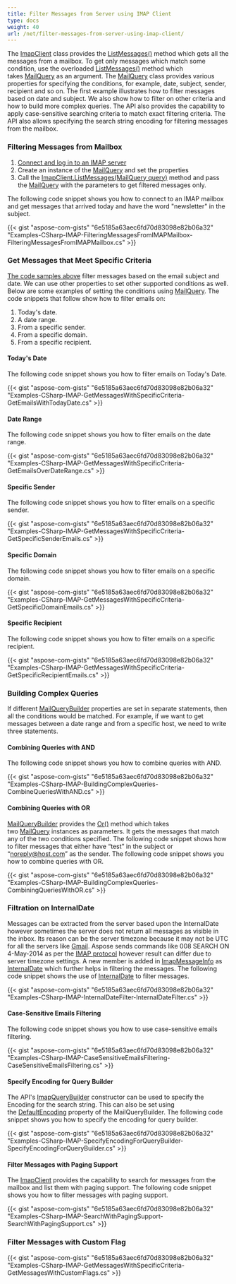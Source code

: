 ```yaml
---
title: Filter Messages from Server using IMAP Client
type: docs
weight: 40
url: /net/filter-messages-from-server-using-imap-client/
---
```



The [ImapClient](https://apireference.aspose.com/net/email/aspose.email.clients.imap/imapclient) class provides the [ListMessages()](https://apireference.aspose.com/net/email/aspose.email.clients.imap/imapclient/methods/listmessages) method which gets all the messages from a mailbox. To get only messages which match some condition, use the overloaded [ListMessages()](https://apireference.aspose.com/net/email/aspose.email.clients.imap/imapclient/methods/listmessages) method which takes [MailQuery](https://apireference.aspose.com/net/email/aspose.email.tools.search/mailquery) as an argument. The [MailQuery](https://apireference.aspose.com/net/email/aspose.email.tools.search/mailquery) class provides various properties for specifying the conditions, for example, date, subject, sender, recipient and so on. The first example illustrates how to filter messages based on date and subject. We also show how to filter on other criteria and how to build more complex queries. The API also provides the capability to apply case-sensitive searching criteria to match exact filtering criteria. The API also allows specifying the search string encoding for filtering messages from the mailbox.
### **Filtering Messages from Mailbox**
1. [Connect and log in to an IMAP server](/email/net/connecting-to-imap-server#connecting-with-imap-server)
1. Create an instance of the [MailQuery](https://apireference.aspose.com/net/email/aspose.email.tools.search/mailquery) and set the properties
1. Call the [ImapClient.ListMessages(MailQuery query)](http://www.aspose.com/api/net/email/aspose.email.imap.imapclient/listmessages/methods/11) method and pass the [MailQuery](https://apireference.aspose.com/net/email/aspose.email.clients.imap.imapclient/listmessages/methods/11) with the parameters to get filtered messages only.

The following code snippet shows you how to connect to an IMAP mailbox and get messages that arrived today and have the word "newsletter" in the subject.



{{< gist "aspose-com-gists" "6e5185a63aec6fd70d83098e82b06a32" "Examples-CSharp-IMAP-FilteringMessagesFromIMAPMailbox-FilteringMessagesFromIMAPMailbox.cs" >}}
### **Get Messages that Meet Specific Criteria**
[The code samples above](#filtering-messages-from-mailbox) filter messages based on the email subject and date. We can use other properties to set other supported conditions as well. Below are some examples of setting the conditions using [MailQuery](https://apireference.aspose.com/net/email/aspose.email.tools.search/mailquery). The code snippets that follow show how to filter emails on:

1. Today's date.
1. A date range.
1. From a specific sender.
1. From a specific domain.
1. From a specific recipient.
#### **Today's Date**
The following code snippet shows you how to filter emails on Today's Date.



{{< gist "aspose-com-gists" "6e5185a63aec6fd70d83098e82b06a32" "Examples-CSharp-IMAP-GetMessagesWithSpecificCriteria-GetEmailsWithTodayDate.cs" >}}
#### **Date Range**
The following code snippet shows you how to filter emails on the date range.



{{< gist "aspose-com-gists" "6e5185a63aec6fd70d83098e82b06a32" "Examples-CSharp-IMAP-GetMessagesWithSpecificCriteria-GetEmailsOverDateRange.cs" >}}
#### **Specific Sender**
The following code snippet shows you how to filter emails on a specific sender.



{{< gist "aspose-com-gists" "6e5185a63aec6fd70d83098e82b06a32" "Examples-CSharp-IMAP-GetMessagesWithSpecificCriteria-GetSpecificSenderEmails.cs" >}}
#### **Specific Domain**
The following code snippet shows you how to filter emails on a specific domain.



{{< gist "aspose-com-gists" "6e5185a63aec6fd70d83098e82b06a32" "Examples-CSharp-IMAP-GetMessagesWithSpecificCriteria-GetSpecificDomainEmails.cs" >}}
#### **Specific Recipient**
The following code snippet shows you how to filter emails on a specific recipient.



{{< gist "aspose-com-gists" "6e5185a63aec6fd70d83098e82b06a32" "Examples-CSharp-IMAP-GetMessagesWithSpecificCriteria-GetSpecificRecipientEmails.cs" >}}
### **Building Complex Queries**
If different [MailQueryBuilder](https://apireference.aspose.com/net/email/aspose.email.tools.search/mailquerybuilder) properties are set in separate statements, then all the conditions would be matched. For example, if we want to get messages between a date range and from a specific host, we need to write three statements.
#### **Combining Queries with AND**
The following code snippet shows you how to combine queries with AND.



{{< gist "aspose-com-gists" "6e5185a63aec6fd70d83098e82b06a32" "Examples-CSharp-IMAP-BuildingComplexQueries-CombineQueriesWithAND.cs" >}}
#### **Combining Queries with OR**
[MailQueryBuilder](https://apireference.aspose.com/net/email/aspose.email.tools.search/mailquerybuilder) provides the [Or()](https://apireference.aspose.com/net/email/aspose.email.tools.search/mailquerybuilder/methods/or) method which takes two [MailQuery](https://apireference.aspose.com/net/email/aspose.email.tools.search/mailquery) instances as parameters. It gets the messages that match any of the two conditions specified. The following code snippet shows how to filter messages that either have “test” in the subject or “noreply@host.com” as the sender. The following code snippet shows you how to combine queries with OR.



{{< gist "aspose-com-gists" "6e5185a63aec6fd70d83098e82b06a32" "Examples-CSharp-IMAP-BuildingComplexQueries-CombiningQueriesWithOR.cs" >}}
### **Filtration on InternalDate**
Messages can be extracted from the server based upon the InternalDate however sometimes the server does not return all messages as visible in the inbox. Its reason can be the server timezone because it may not be UTC for all the servers like [Gmail](https://www.google.com.ua/search?client=opera&q=timezone+gmail&sourceid=opera&ie=utf-8&oe=utf-8&channel=suggest#channel=suggest&q=gmail+server+timezone++). Aspose sends commands like 008 SEARCH ON 4-May-2014 as per the [IMAP protocol](http://tools.ietf.org/html/rfc1730) however result can differ due to server timezone settings. A new member is added in [ImapMessageInfo](https://apireference.aspose.com/net/email/aspose.email.clients.imap/imapmessageinfo) as [InternalDate](https://apireference.aspose.com/net/email/aspose.email.clients.imap/imapmessageinfo/properties/internaldate) which further helps in filtering the messages. The following code snippet shows the use of [InternalDate](https://apireference.aspose.com/net/email/aspose.email.clients.imap/imapmessageinfo/properties/internaldate) to filter messages.



{{< gist "aspose-com-gists" "6e5185a63aec6fd70d83098e82b06a32" "Examples-CSharp-IMAP-InternalDateFilter-InternalDateFilter.cs" >}}
#### **Case-Sensitive Emails Filtering**
The following code snippet shows you how to use case-sensitive emails filtering.



{{< gist "aspose-com-gists" "6e5185a63aec6fd70d83098e82b06a32" "Examples-CSharp-IMAP-CaseSensitiveEmailsFiltering-CaseSensitiveEmailsFiltering.cs" >}}
#### **Specify Encoding for Query Builder**
The API's [ImapQueryBuilder](https://apireference.aspose.com/net/email/aspose.email.clients.imap/imapquerybuilder) constructor can be used to specify the Encoding for the search string. This can also be set using the [DefaultEncoding](https://apireference.aspose.com/net/email/aspose.email.tools.search/mailquerybuilder/properties/defaultencoding) property of the MailQueryBuilder. The following code snippet shows you how to specify the encoding for query builder.



{{< gist "aspose-com-gists" "6e5185a63aec6fd70d83098e82b06a32" "Examples-CSharp-IMAP-SpecifyEncodingForQueryBuilder-SpecifyEncodingForQueryBuilder.cs" >}}
#### **Filter Messages with Paging Support**
The [ImapClient](https://apireference.aspose.com/net/email/aspose.email.clients.imap/imapclient) provides the capability to search for messages from the mailbox and list them with paging support. The following code snippet shows you how to filter messages with paging support.



{{< gist "aspose-com-gists" "6e5185a63aec6fd70d83098e82b06a32" "Examples-CSharp-IMAP-SearchWithPagingSupport-SearchWithPagingSupport.cs" >}}
### **Filter Messages with Custom Flag**
{{< gist "aspose-com-gists" "6e5185a63aec6fd70d83098e82b06a32" "Examples-CSharp-IMAP-GetMessagesWithSpecificCriteria-GetMessagesWithCustomFlags.cs" >}}
